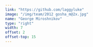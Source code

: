 ```yaml
---
link: "https://github.com/laggyluke"
image: "/img/team/2012 gosha_m@2x.jpg"
name: "George Miroshnikov"
type: "right"
width: 7
offset: 2
offset-top: 15
---
```

